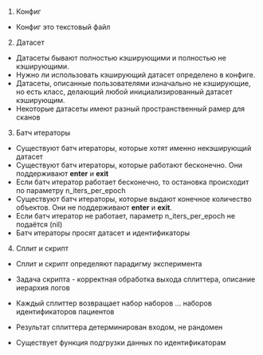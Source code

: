  1. Конфиг
 - Конфиг это текстовый файл
 2. Датасет
 - Датасеты бывают полностью кэширующими и полностью не кэширующими. 
 - Нужно ли использовать кэширующий датасет определено в конфиге.
 - Датасеты, описанные пользователями изначально не кэширующие, но есть класс, делающий любой инициализированный датасет кэширующим.
 - Некоторые датасеты имеют разный пространственный рамер для сканов
 3. Батч итераторы
 - Существуют батч итераторы, которые хотят именно некэширующий датасет
 - Существуют батч итераторы, которые работают бесконечно. Они поддерживают __enter__ и __exit__ 
 - Если батч итератор работает бесконечно, то остановка происходит по параметру n_iters_per_epoch
 - Существуют батч итераторы, которые выдают конечное количество объектов. Они не поддерживают __enter__ и __exit__.
 - Если батч итератор не работает, параметр n_iters_per_epoch не подаётся (nil)
 - Батч итераторы просят датасет и идентификаторы
 4. Сплит и скрипт
 - Сплит и скрипт определяют парадигму эксперимента
 - Задача скрипта - корректная обработка выхода сплиттера, описание иерархия логов 
 - Каждый сплиттер возвращает набор наборов ... наборов идентификаторов пациентов
 - Результат сплиттера детерминирован входом, не рандомен
 
 
 - Существует функция подгрузки данных по идентификаторам
